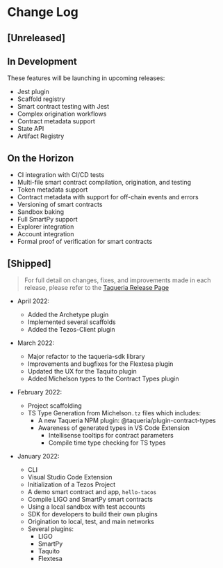 # Change Log

## [Unreleased]

## In Development

These features will be launching in upcoming releases:
- Jest plugin
- Scaffold registry
- Smart contract testing with Jest
- Complex origination workflows 
- Contract metadata support
- State API
- Artifact Registry

## On the Horizon
- CI integration with CI/CD tests
- Multi-file smart contract compilation, origination, and testing
- Token metadata support
- Contract metadata with support for off-chain events and errors
- Versioning of smart contracts
- Sandbox baking
- Full SmartPy support
- Explorer integration
- Account integration
- Formal proof of verification for smart contracts

## [Shipped]

> For full detail on changes, fixes, and improvements made in each release, please refer to the [Taqueria Release Page](https://github.com/ecadlabs/taqueria/releases)

- April 2022:
  - Added the Archetype plugin
  - Implemented several scaffolds
  - Added the Tezos-Client plugin

- March 2022:
  - Major refactor to the taqueria-sdk library
  - Improvements and bugfixes for the Flextesa plugin
  - Updated the UX for the Taquito plugin
  - Added Michelson types to the Contract Types plugin
  

- February 2022:
  - Project scaffolding
  - TS Type Generation from Michelson`.tz` files which includes:
    - A new Taqueria NPM plugin: @taqueria/plugin-contract-types
    - Awareness of generated types in VS Code Extension
      - Intellisense tooltips for contract parameters
      - Compile time type checking for TS types 


- January 2022:
  - CLI
  - Visual Studio Code Extension
  - Initialization of a Tezos Project
  - A demo smart contract and app, `hello-tacos`
  - Compile LIGO and SmartPy smart contracts
  - Using a local sandbox with test accounts
  - SDK for developers to build their own plugins
  - Origination to local, test, and main networks
  - Several plugins:
    - LIGO
    - SmartPy
    - Taquito
    - Flextesa
